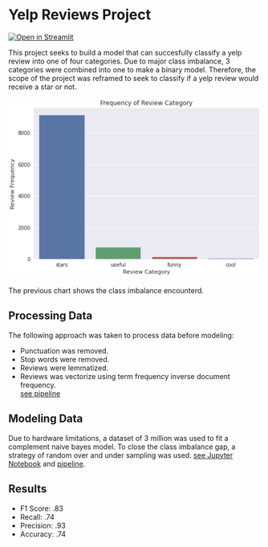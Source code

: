# Yelp Reviews Project
[![Open in Streamlit](https://static.streamlit.io/badges/streamlit_badge_black_white.svg)](https://share.streamlit.io/acolocho/python_practice_projects/main/invest_paying_debt/app.py)

This project seeks to build a model that can succesfully classify a yelp review into one of four categories. Due to major class imbalance, 3 categories were combined into one to make a binary model. Therefore, the scope of the project was reframed to seek to classify if a yelp review would receive a star or not.

![chart](app/photos/chart1.png)

The previous chart shows the class imbalance encounterd.

## Processing Data
The following approach was taken to process data before modeling:
- Punctuation was removed.
- Stop words were removed.
- Reviews were lemmatized.
- Reviews was vectorize using term frequency inverse document frequency.  
[see pipeline](pipelines/classification_model_train.py)

## Modeling Data
Due to hardware limitations, a dataset of 3 million was used to fit a complement naive bayes model. To close the class imbalance gap, a strategy of random over and under sampling was used. [see Jupyter Notebook](EDA_modelling/classification.ipynb) and [pipeline](pipelines/classification_model_train.py).

## Results
- F1 Score: .83
- Recall: .74
- Precision: .93
- Accuracy: .74